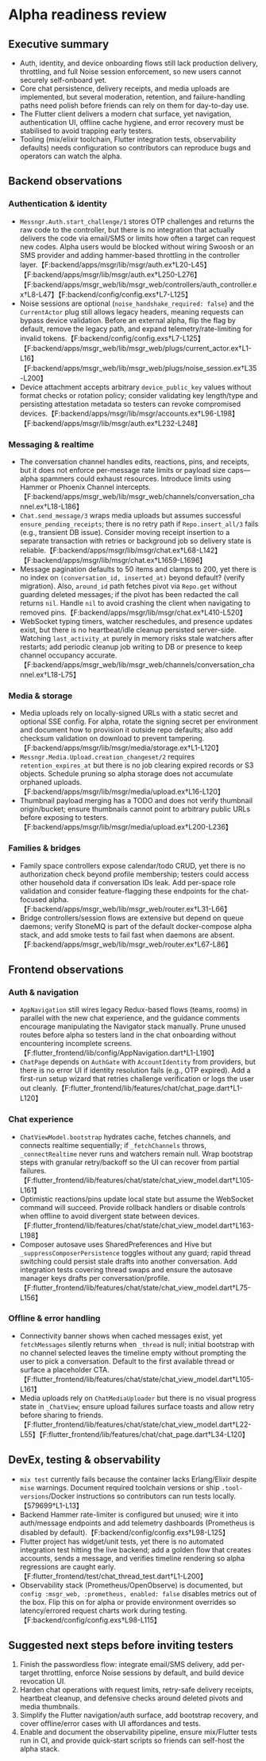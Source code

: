 # Alpha readiness review

## Executive summary
- Auth, identity, and device onboarding flows still lack production delivery, throttling, and full Noise session enforcement, so new users cannot securely self-onboard yet.
- Core chat persistence, delivery receipts, and media uploads are implemented, but several moderation, retention, and failure-handling paths need polish before friends can rely on them for day-to-day use.
- The Flutter client delivers a modern chat surface, yet navigation, authentication UI, offline cache hygiene, and error recovery must be stabilised to avoid trapping early testers.
- Tooling (mix/elixir toolchain, Flutter integration tests, observability defaults) needs configuration so contributors can reproduce bugs and operators can watch the alpha.

## Backend observations
### Authentication & identity
- `Messngr.Auth.start_challenge/1` stores OTP challenges and returns the raw code to the controller, but there is no integration that actually delivers the code via email/SMS or limits how often a target can request new codes. Alpha users would be blocked without wiring Swoosh or an SMS provider and adding hammer-based throttling in the controller layer.【F:backend/apps/msgr/lib/msgr/auth.ex†L20-L45】【F:backend/apps/msgr/lib/msgr/auth.ex†L250-L276】【F:backend/apps/msgr_web/lib/msgr_web/controllers/auth_controller.ex†L8-L47】【F:backend/config/config.exs†L7-L125】
- Noise sessions are optional (`noise_handshake_required: false`) and the `CurrentActor` plug still allows legacy headers, meaning requests can bypass device validation. Before an external alpha, flip the flag by default, remove the legacy path, and expand telemetry/rate-limiting for invalid tokens.【F:backend/config/config.exs†L7-L125】【F:backend/apps/msgr_web/lib/msgr_web/plugs/current_actor.ex†L1-L16】【F:backend/apps/msgr_web/lib/msgr_web/plugs/noise_session.ex†L35-L200】
- Device attachment accepts arbitrary `device_public_key` values without format checks or rotation policy; consider validating key length/type and persisting attestation metadata so testers can revoke compromised devices.【F:backend/apps/msgr/lib/msgr/accounts.ex†L96-L198】【F:backend/apps/msgr/lib/msgr/auth.ex†L232-L248】

### Messaging & realtime
- The conversation channel handles edits, reactions, pins, and receipts, but it does not enforce per-message rate limits or payload size caps—alpha spammers could exhaust resources. Introduce limits using Hammer or Phoenix Channel intercepts.【F:backend/apps/msgr_web/lib/msgr_web/channels/conversation_channel.ex†L18-L186】
- `Chat.send_message/3` wraps media uploads but assumes successful `ensure_pending_receipts`; there is no retry path if `Repo.insert_all/3` fails (e.g., transient DB issue). Consider moving receipt insertion to a separate transaction with retries or background job so delivery state is reliable.【F:backend/apps/msgr/lib/msgr/chat.ex†L68-L142】【F:backend/apps/msgr/lib/msgr/chat.ex†L1659-L1696】
- Message pagination defaults to 50 items and clamps to 200, yet there is no index on `(conversation_id, inserted_at)` beyond default? (verify migration). Also, `around_id` path fetches pivot via `Repo.get` without guarding deleted messages; if the pivot has been redacted the call returns `nil`. Handle `nil` to avoid crashing the client when navigating to removed pins.【F:backend/apps/msgr/lib/msgr/chat.ex†L410-L520】
- WebSocket typing timers, watcher reschedules, and presence updates exist, but there is no heartbeat/idle cleanup persisted server-side. Watching `last_activity_at` purely in memory risks stale watchers after restarts; add periodic cleanup job writing to DB or presence to keep channel occupancy accurate.【F:backend/apps/msgr_web/lib/msgr_web/channels/conversation_channel.ex†L18-L75】

### Media & storage
- Media uploads rely on locally-signed URLs with a static secret and optional SSE config. For alpha, rotate the signing secret per environment and document how to provision it outside repo defaults; also add checksum validation on download to prevent tampering.【F:backend/apps/msgr/lib/msgr/media/storage.ex†L1-L120】
- `Messngr.Media.Upload.creation_changeset/2` requires `retention_expires_at` but there is no job clearing expired records or S3 objects. Schedule pruning so alpha storage does not accumulate orphaned uploads.【F:backend/apps/msgr/lib/msgr/media/upload.ex†L16-L120】
- Thumbnail payload merging has a TODO and does not verify thumbnail origin/bucket; ensure thumbnails cannot point to arbitrary public URLs before exposing to testers.【F:backend/apps/msgr/lib/msgr/media/upload.ex†L200-L236】

### Families & bridges
- Family space controllers expose calendar/todo CRUD, yet there is no authorization check beyond profile membership; testers could access other household data if conversation IDs leak. Add per-space role validation and consider feature-flagging these endpoints for the chat-focused alpha.【F:backend/apps/msgr_web/lib/msgr_web/router.ex†L31-L66】
- Bridge controllers/session flows are extensive but depend on queue daemons; verify StoneMQ is part of the default docker-compose alpha stack, and add smoke tests to fail fast when daemons are absent.【F:backend/apps/msgr_web/lib/msgr_web/router.ex†L67-L86】

## Frontend observations
### Auth & navigation
- `AppNavigation` still wires legacy Redux-based flows (teams, rooms) in parallel with the new chat experience, and the guidance comments encourage manipulating the Navigator stack manually. Prune unused routes before alpha so testers land in the chat onboarding without encountering incomplete screens.【F:flutter_frontend/lib/config/AppNavigation.dart†L1-L190】
- `ChatPage` depends on `AuthGate` with `AccountIdentity` from providers, but there is no error UI if identity resolution fails (e.g., OTP expired). Add a first-run setup wizard that retries challenge verification or logs the user out cleanly.【F:flutter_frontend/lib/features/chat/chat_page.dart†L1-L120】

### Chat experience
- `ChatViewModel.bootstrap` hydrates cache, fetches channels, and connects realtime sequentially; if `_fetchChannels` throws, `_connectRealtime` never runs and watchers remain null. Wrap bootstrap steps with granular retry/backoff so the UI can recover from partial failures.【F:flutter_frontend/lib/features/chat/state/chat_view_model.dart†L105-L161】
- Optimistic reactions/pins update local state but assume the WebSocket command will succeed. Provide rollback handlers or disable controls when offline to avoid divergent state between devices.【F:flutter_frontend/lib/features/chat/state/chat_view_model.dart†L163-L198】
- Composer autosave uses SharedPreferences and Hive but `_suppressComposerPersistence` toggles without any guard; rapid thread switching could persist stale drafts into another conversation. Add integration tests covering thread swaps and ensure the autosave manager keys drafts per conversation/profile.【F:flutter_frontend/lib/features/chat/state/chat_view_model.dart†L75-L156】

### Offline & error handling
- Connectivity banner shows when cached messages exist, yet `fetchMessages` silently returns when `_thread` is null; initial bootstrap with no channel selected leaves the timeline empty without prompting the user to pick a conversation. Default to the first available thread or surface a placeholder CTA.【F:flutter_frontend/lib/features/chat/state/chat_view_model.dart†L105-L161】
- Media uploads rely on `ChatMediaUploader` but there is no visual progress state in `_ChatView`; ensure upload failures surface toasts and allow retry before sharing to friends.【F:flutter_frontend/lib/features/chat/state/chat_view_model.dart†L22-L55】【F:flutter_frontend/lib/features/chat/chat_page.dart†L34-L120】

## DevEx, testing & observability
- `mix test` currently fails because the container lacks Erlang/Elixir despite `mise` warnings. Document required toolchain versions or ship `.tool-versions`/Docker instructions so contributors can run tests locally.【579699†L1-L13】
- Backend Hammer rate-limiter is configured but unused; wire it into auth/message endpoints and add telemetry dashboards (Prometheus is disabled by default).【F:backend/config/config.exs†L98-L125】
- Flutter project has widget/unit tests, yet there is no automated integration test hitting the live backend; add a golden flow that creates accounts, sends a message, and verifies timeline rendering so alpha regressions are caught early.【F:flutter_frontend/test/chat_thread_test.dart†L1-L200】
- Observability stack (Prometheus/OpenObserve) is documented, but `config :msgr_web, :prometheus, enabled: false` disables metrics out of the box. Flip this on for alpha or provide environment overrides so latency/errored request charts work during testing.【F:backend/config/config.exs†L98-L115】

## Suggested next steps before inviting testers
1. Finish the passwordless flow: integrate email/SMS delivery, add per-target throttling, enforce Noise sessions by default, and build device revocation UI.
2. Harden chat operations with request limits, retry-safe delivery receipts, heartbeat cleanup, and defensive checks around deleted pivots and media thumbnails.
3. Simplify the Flutter navigation/auth surface, add bootstrap recovery, and cover offline/error cases with UI affordances and tests.
4. Enable and document the observability pipeline, ensure mix/Flutter tests run in CI, and provide quick-start scripts so friends can self-host the alpha stack.
